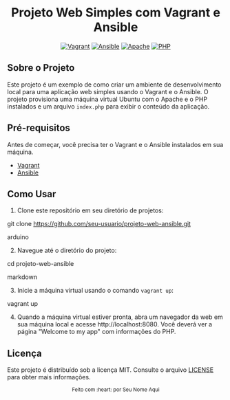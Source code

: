 <div align="center">

# Projeto Web Simples com Vagrant e Ansible

[![Vagrant](https://img.shields.io/badge/vagrant-2.2.14-1563FF?logo=vagrant)](https://www.vagrantup.com/)
[![Ansible](https://img.shields.io/badge/ansible-2.10.12-EE0000?logo=ansible)](https://www.ansible.com/)
[![Apache](https://img.shields.io/badge/apache-2.4.46-D22128?logo=apache)](https://httpd.apache.org/)
[![PHP](https://img.shields.io/badge/php-7.4.3-777BB4?logo=php)](https://www.php.net/)

</div>

## Sobre o Projeto

Este projeto é um exemplo de como criar um ambiente de desenvolvimento local para uma aplicação web simples usando o Vagrant e o Ansible. O projeto provisiona uma máquina virtual Ubuntu com o Apache e o PHP instalados e um arquivo `index.php` para exibir o conteúdo da aplicação.

## Pré-requisitos

Antes de começar, você precisa ter o Vagrant e o Ansible instalados em sua máquina.

* [Vagrant](https://www.vagrantup.com/downloads)
* [Ansible](https://www.ansible.com/)

## Como Usar

1. Clone este repositório em seu diretório de projetos:

git clone https://github.com/seu-usuario/projeto-web-ansible.git

arduino

2. Navegue até o diretório do projeto:

cd projeto-web-ansible

markdown

3. Inicie a máquina virtual usando o comando `vagrant up`:

vagrant up

4. Quando a máquina virtual estiver pronta, abra um navegador da web em sua máquina local e acesse http://localhost:8080. Você deverá ver a página "Welcome to my app" com informações do PHP.

## Licença

Este projeto é distribuído sob a licença MIT. Consulte o arquivo [LICENSE](LICENSE) para obter mais informações.

<div align="center">
  <sub>Feito com :heart: por Seu Nome Aqui</sub>
</div>
